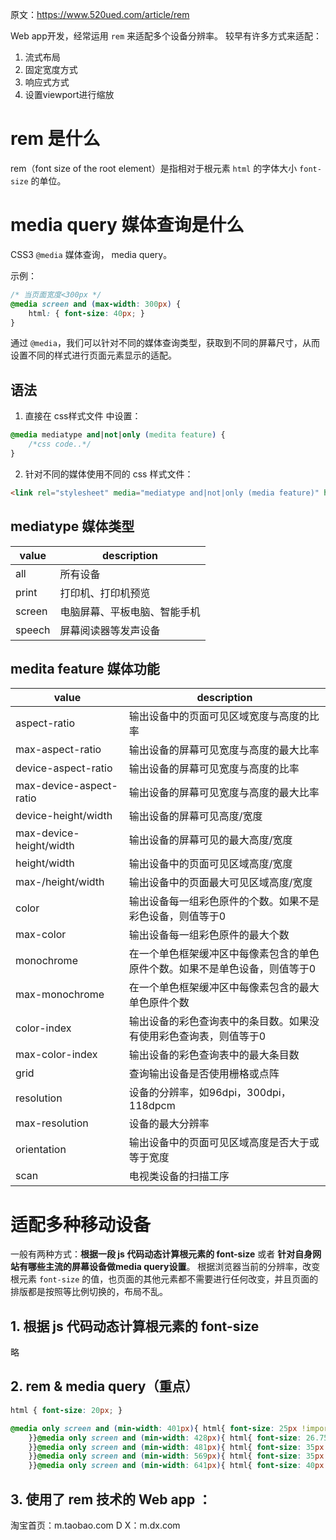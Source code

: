 原文：https://www.520ued.com/article/rem

Web app开发，经常运用 `rem` 来适配多个设备分辨率。
较早有许多方式来适配：
1. 流式布局
2. 固定宽度方式
3. 响应式方式
4. 设置viewport进行缩放

# rem 是什么
rem（font size of the root element）是指相对于根元素 `html` 的字体大小 `font-size` 的单位。

# media query 媒体查询是什么
CSS3 `@media` 媒体查询， media query。

示例：
```css
/* 当页面宽度<300px */
@media screen and (max-width: 300px) {
	html: { font-size: 40px; }
}
```

通过 `@media`，我们可以针对不同的媒体查询类型，获取到不同的屏幕尺寸，从而设置不同的样式进行页面元素显示的适配。

## 语法
1. 直接在 css样式文件 中设置：
```css
@media mediatype and|not|only (medita feature) {
	/*css code..*/
}
```

2. 针对不同的媒体使用不同的 css 样式文件：
```html
<link rel="stylesheet" media="mediatype and|not|only (media feature)" href="style1.css"
```

## mediatype 媒体类型
|value  |description  |
|--|--|
|all  |所有设备  |
|print  |打印机、打印机预览  |
|screen  |电脑屏幕、平板电脑、智能手机  |
|speech  |屏幕阅读器等发声设备  |

## medita feature 媒体功能
|value  |description  |
|--|--|
|aspect-ratio  |输出设备中的页面可见区域宽度与高度的比率  |
|max-aspect-ratio  |输出设备的屏幕可见宽度与高度的最大比率  |
|device-aspect-ratio  |输出设备的屏幕可见宽度与高度的比率  |
|max-device-aspect-ratio  |输出设备的屏幕可见宽度与高度的最大比率  |
|device-height/width  |输出设备的屏幕可见高度/宽度  |
|max-device-height/width  |输出设备的屏幕可见的最大高度/宽度  |
|height/width  |输出设备中的页面可见区域高度/宽度  |
|max-/height/width  |输出设备中的页面最大可见区域高度/宽度  |
|color  |输出设备每一组彩色原件的个数。如果不是彩色设备，则值等于0  |
|max-color  |输出设备每一组彩色原件的最大个数  |
|monochrome  |在一个单色框架缓冲区中每像素包含的单色原件个数。如果不是单色设备，则值等于0  |
|max-monochrome  |在一个单色框架缓冲区中每像素包含的最大单色原件个数  |
|color-index  |输出设备的彩色查询表中的条目数。如果没有使用彩色查询表，则值等于0  |
|max-color-index  |输出设备的彩色查询表中的最大条目数  |
|grid  |查询输出设备是否使用栅格或点阵  |
|resolution  |设备的分辨率，如96dpi，300dpi，118dpcm  |
|max-resolution  |设备的最大分辨率  |
|orientation  |输出设备中的页面可见区域高度是否大于或等于宽度  |
|scan  |电视类设备的扫描工序  |


# 适配多种移动设备

一般有两种方式：**根据一段 js 代码动态计算根元素的 font-size** 或者 **针对自身网站有哪些主流的屏幕设备做media query设置**。
根据浏览器当前的分辨率，改变根元素 `font-size` 的值，也页面的其他元素都不需要进行任何改变，并且页面的排版都是按照等比例切换的，布局不乱。

## 1. 根据 js 代码动态计算根元素的 font-size
略

## 2. rem & media query（重点）

```css
html { font-size: 20px; }

@media only screen and (min-width: 401px){ html{ font-size: 25px !important; 
	}}@media only screen and (min-width: 428px){ html{ font-size: 26.75px !important;
	}}@media only screen and (min-width: 481px){ html{ font-size: 35px !important;
	}}@media only screen and (min-width: 569px){ html{ font-size: 35px !important;
	}}@media only screen and (min-width: 641px){ html{ font-size: 40px !important;
```

## 3. 使用了 rem 技术的 Web app ：
淘宝首页：m.taobao.com
D X：m.dx.com
